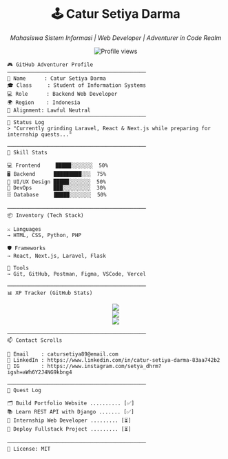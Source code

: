 
<h1 align="center">🕹️ Catur Setiya Darma</h1>
<p align="center"><i>Mahasiswa Sistem Informasi | Web Developer | Adventurer in Code Realm</i></p>

<p align="center">
  <img src="https://komarev.com/ghpvc/?username=caturdarma&label=Profile%20Views&color=blueviolet&style=flat" alt="Profile views" />
</p>

```
🎮 GitHub Adventurer Profile
─────────────────────────────────────────────
👤 Name      : Catur Setiya Darma  
🎓 Class     : Student of Information Systems  
💻 Role      : Backend Web Developer  
🌍 Region    : Indonesia  
🧭 Alignment: Lawful Neutral  
─────────────────────────────────────────────
💬 Status Log  
> "Currently grinding Laravel, React & Next.js while preparing for internship quests..."

─────────────────────────────────────────────
🧪 Skill Stats

💻 Frontend     █████░░░░░░░  50%  
🖥️ Backend      █████████░░░  75%  
🎨 UI/UX Design █████░░░░░░░  50%  
🔧 DevOps       ███░░░░░░░░░  30%  
🗄️ Database     █████░░░░░░░  50%

─────────────────────────────────────────────
📦 Inventory (Tech Stack)

⚔️ Languages  
→ HTML, CSS, Python, PHP  

🛡️ Frameworks  
→ React, Next.js, Laravel, Flask  

🎒 Tools  
→ Git, GitHub, Postman, Figma, VSCode, Vercel

─────────────────────────────────────────────
📊 XP Tracker (GitHub Stats)
```

<p align="center">
  <img src="https://github-readme-stats.vercel.app/api?username=Setiya86&show_icons=true&theme=tokyonight" />
  <br />
  <img src="https://github-readme-streak-stats.herokuapp.com/?user=Setiya86&theme=tokyonight" />
  <br />
  <img src="https://github-readme-stats.vercel.app/api/top-langs/?username=Setiya86&layout=compact&theme=tokyonight" />
</p>

```
─────────────────────────────────────────────
📫 Contact Scrolls

📧 Email    : catursetiya89@email.com  
🔗 LinkedIn : https://www.linkedin.com/in/catur-setiya-darma-83aa742b2
📸 IG       : https://www.instagram.com/setya_dhrm?igsh=aWh6Y2J4NG9kbng4

─────────────────────────────────────────────
🏁 Quest Log

🗂️ Build Portfolio Website .......... [✅]  
📚 Learn REST API with Django ....... [✅]  
💼 Internship Web Developer ......... [⏳]  
🚀 Deploy Fullstack Project ......... [⏳]

─────────────────────────────────────────────
📝 License: MIT
```

